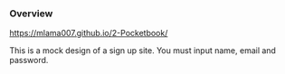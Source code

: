 ### Overview
https://mlama007.github.io/2-Pocketbook/

This is a mock design of a sign up site. You must input name, email and password.
